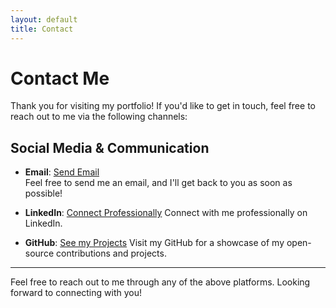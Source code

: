 ```yaml
---
layout: default
title: Contact
---
```


# Contact Me

Thank you for visiting my portfolio! If you'd like to get in touch, feel free to reach out to me via the following channels:

## Social Media & Communication

- **Email**: [Send Email](mailto:mhadihussain97@gmail.com)  
  Feel free to send me an email, and I'll get back to you as soon as possible!

- **LinkedIn**: [Connect Professionally](https://www.linkedin.com/in/muhammad-hadi-hussain-gilani-888053144/)
  Connect with me professionally on LinkedIn.

- **GitHub**: [See my Projects](https://github.com/HadiHussain1997)
  Visit my GitHub for a showcase of my open-source contributions and projects.

---

Feel free to reach out to me through any of the above platforms. Looking forward to connecting with you!
